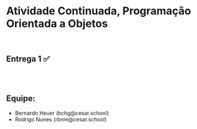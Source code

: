 # Atividade Continuada, Programação Orientada a Objetos

<br>

## Entrega 1 ✅

<br>
<br>

## Equipe:
<ul>
  <li>Bernardo Heuer (bchg@cesar.school)</li>
  <li>Rodrigo Nunes (rbnm@cesar.school)</li>
</ul>
